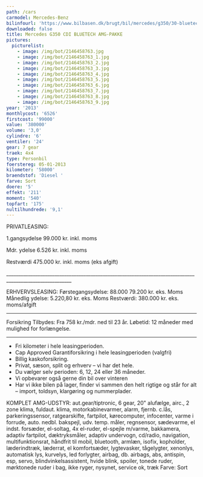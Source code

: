 ```yaml
---
path: /cars
carmodel: Mercedes-Benz
bilinfourl: 'https://www.bilbasen.dk/brugt/bil/mercedes/g350/30-bluetec-aut-5d/3713196'
downloaded: false
title: Mercedes G350 CDI BLUETECH AMG-PAKKE
pictures:
  picturelist:
    - image: /img/bot/2146458763.jpg
    - image: /img/bot/2146458763_1.jpg
    - image: /img/bot/2146458763_2.jpg
    - image: /img/bot/2146458763_3.jpg
    - image: /img/bot/2146458763_4.jpg
    - image: /img/bot/2146458763_5.jpg
    - image: /img/bot/2146458763_6.jpg
    - image: /img/bot/2146458763_7.jpg
    - image: /img/bot/2146458763_8.jpg
    - image: /img/bot/2146458763_9.jpg
year: '2013'
monthlycost: '6526'
firstcost: '99000'
value: '380000'
volume: '3,0'
cylindre: '6'
ventiler: '24'
gear: 7 gear
traek: 4x4
type: Personbil
foerstereg: 05-01-2013
kilometer: '58000'
braendstof: 'Diesel '
farve: Sort
doere: '5'
effekt: '211'
moment: '540'
topfart: '175'
nultilhundrede: '9,1'
---
```

PRIVATLEASING:

1.gangsydelse 99.000 kr. inkl. moms

Mdr. ydelse 6.526 kr. inkl. moms

Restværdi 475.000 kr. inkl. moms (eks afgift)

\_\_\_\_\_\_\_\_\_\_\_\_\_\_\_\_\_\_\_\_\_\_\_\_\_\_\_\_\_\_\_\_\_\_\_\_\_\_\_\_\_\_\_\_\_\_\_\_\_\_\_\_\_\_\_\_\_\_\_\_\_\_\_\_\_\_\_\_\_\_\_\_\_\_\_\_\_\_\_\_\_\_\_\_\_\_\_\_\_\_\_\_\_\_\_\_\_\_\_\_\_\_\_\__

ERHVERVSLEASING:
Førstegangsydelse: 88.000 79.200 kr. eks. Moms
Månedlig ydelse: 5.220,80 kr. eks. Moms
Restværdi: 380.000 kr. eks. moms/afgift

- - -

Forsikring Tilbydes:
Fra 758 kr./mdr. ned til 23 år.
Løbetid: 12 måneder med mulighed for forlængelse.

- - -

* Fri kilometer i hele leasingperioden.
* Cap Approved Garantiforsikring i hele leasingperioden (valgfri)
* Billig kaskoforsikring.
* Privat, sæson, split og erhverv – vi har det hele.
* Du vælger selv perioden: 6, 12, 24 eller 36 måneder.
* Vi opbevarer også gerne din bil over vinteren
* Har vi ikke bilen på lager, finder vi sammen den helt rigtige og står for alt – import, toldsyn, klargøring og nummerplader.

KOMPLET AMG-UDSTYR: aut.gear/tiptronic, 6 gear, 20" alufælge, airc., 2 zone klima, fuldaut. klima, motorkabinevarmer, alarm, fjernb. c.lås, parkeringssensor, ratgearskifte, fartpilot, kørecomputer, infocenter, varme i forrude, auto. nedbl. bakspejl, udv. temp. måler, regnsensor, sædevarme, el indst. forsæder, el-soltag, 4x el-ruder, el-spejle m/varme, bakkamera, adaptiv fartpilot, dæktryksmåler, adaptiv undervogn, cd/radio, navigation, multifunktionsrat, håndfrit til mobil, bluetooth, armlæn, isofix, kopholder, læderindtræk, læderrat, el komfortsæder, lygtevasker, tågelygter, xenonlys, automatisk lys, kurvelys, led forlygter, airbag, db. airbags, abs, antispin, esp, servo, blindvinkelsassistent, hvide blink, spoiler, tonede ruder, mørktonede ruder i bag, ikke ryger, nysynet, service ok, træk
Farve: Sort

